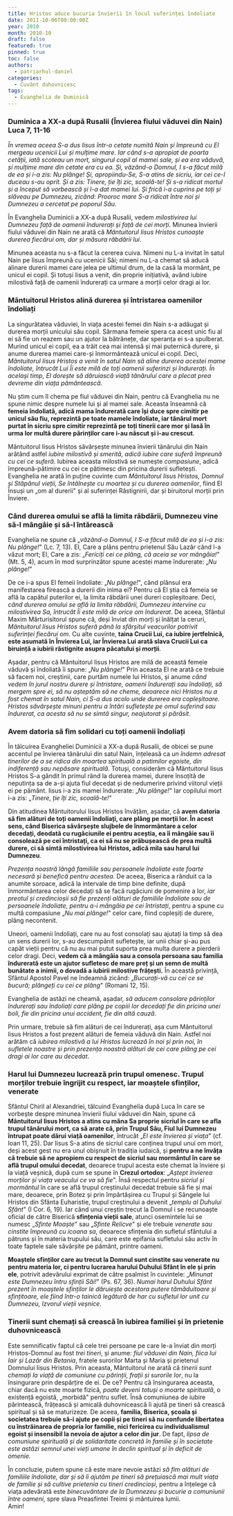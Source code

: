 ```yaml
---
title: Hristos aduce bucuria învierii în locul suferinței îndoliate
date: 2011-10-06T00:00:00Z
year: 2010
month: 2010-10
draft: false
featured: true
pinned: true
toc: false
authors:
  - patriarhul-daniel  
categories:
  - Cuvânt duhovnicesc
tags:
  - Evanghelia de Duminică
---
```

### Duminica a XX-a după Rusalii (Învierea fiului văduvei din Nain) Luca 7, 11-16

_În vremea aceea S-a dus Iisus într-o cetate numită Nain și împreună cu El mergeau ucenicii Lui și mulțime mare. Iar când s-a apropiat de poarta cetății, iată scoteau un mort, singurul copil al mamei sale, și ea era văduvă, și mulțime mare din cetate era cu ea. Și, văzând-o Domnul, I s-a făcut milă de ea și i-a zis: Nu plânge! Și, apropiindu-Se, S-a atins de sicriu, iar cei ce-l duceau s-au oprit. Și a zis: Tinere, ție îți zic, scoală-te! Și s-a ridicat mortul și a început să vorbească și l-a dat mamei lui. Și frică i-a cuprins pe toți și slăveau pe Dumnezeu, zicând: Prooroc mare S-a ridicat între noi și Dumnezeu a cercetat pe poporul Său._

În Evanghelia Duminicii a XX-a după Rusalii, vedem _milostivirea lui Dumnezeu față de oamenii îndurerați și față de cei morți_. Minunea învierii fiului văduvei din Nain ne arată că _Mântuitorul Iisus Hristos cunoaște durerea fiecărui om, dar și măsura răbdării lui_.

Minunea aceasta nu s-a făcut la cererea cuiva. Nimeni nu L-a invitat în satul Nain pe Iisus împreună cu ucenicii Săi; nimeni nu L-a chemat să aducă alinare durerii mamei care jelea pe ultimul drum, de la casă la mormânt, pe unicul ei copil. Și totuși Iisus a venit, din proprie inițiativă, având iubire milostivă față de oamenii îndurerați ca urmare a morții celor dragi ai lor.

### Mântuitorul Hristos alină durerea și întristarea oamenilor îndoliați

La singurătatea văduviei, în viața acestei femei din Nain s-a adăugat și durerea morții unicului său copil. Sărmana femeie spera ca acest unic fiu al ei să fie un reazem sau un ajutor la bătrânețe, dar speranța ei s-a spulberat. Murind unicul ei copil, ea a trăit cea mai intensă și mai puternică durere, și anume durerea mamei care-și înmormântează unicul ei copil. Deci, _Mântuitorul Iisus Hristos a venit în satul Nain să aline durerea acestei mame îndoliate, întrucât Lui Îi este milă de toți oamenii suferinzi și îndurerați. În același timp, El dorește să dăruiască viață tânărului care a plecat prea devreme din viața pământească_.

Nu știm cum îl chema pe fiul văduvei din Nain, pentru că Evanghelia nu ne spune nimic despre numele lui și al mamei sale. Aceasta înseamnă că **femeia îndoliată, adică mama îndurerată care își duce spre cimitir pe unicul său fiu, reprezintă pe toate mamele îndoliate, iar tânărul mort purtat în sicriu spre cimitir reprezintă pe toți tinerii care mor și lasă în urma lor multă durere părinților care i-au născut și i-au crescut**.

Mântuitorul Iisus Hristos săvârșește minunea învierii tânărului din Nain arătând astfel _iubire milostivă și smerită, adică iubire care suferă împreună cu cei ce suferă_. Iubirea aceasta milostivă se numește _compasiune_, adică împreună-pătimire cu cei ce pătimesc din pricina durerii sufletești. Evanghelia ne arată în puține cuvinte cum _Mântuitorul Iisus Hristos, Domnul și Stăpânul vieții, Se întâlnește cu moartea și cu durerea oamenilor_, fiind El Însuși un „om al durerii" și al suferinței Răstignirii, dar și biruitorul morții prin Înviere.

### Când durerea omului se află la limita răbdării, Dumnezeu vine să-l mângâie și să-l întărească

Evanghelia ne spune că „_văzând-o Domnul, I S-a făcut milă de ea și i-a zis: Nu plânge!_" (Lc. 7, 13). El, Care a plâns pentru prietenul Său Lazăr când l-a văzut mort; El, Care a zis: „_Fericiți cei ce plâng, că aceia se vor mângâia!_" (Mt. 5, 4), acum în mod surprinzător spune acestei mame îndurerate: „_Nu plânge!_"

De ce i-a spus El femeii îndoliate: „_Nu plânge!_", când plânsul era manifestarea firească a durerii din inima ei? Pentru că El știa că femeia se află la capătul puterilor ei, la limita răbdării unei dureri copleșitoare. Deci, _când durerea omului se află la limita răbdării, Dumnezeu intervine cu milostivirea Sa, întrucât Îi este milă de orice om îndurerat_. De aceea, Sfântul Maxim Mărturisitorul spune că, deși înviat din morți și înălțat la ceruri, _Mântuitorul Iisus Hristos suferă până la sfârșitul veacurilor potrivit suferinței fiecărui om_. Cu alte cuvinte, **taina Crucii Lui, ca iubire jertfelnică, este asumată în Învierea Lui, iar Învierea Lui arată slava Crucii Lui ca biruință a iubirii răstignite asupra păcatului și morții**.

Așadar, pentru că Mântuitorul Iisus Hristos are milă de această femeie văduvă și îndoliată îi spune: „_Nu plânge!_" Prin aceasta El ne arată ce trebuie să facem noi, creștinii, care purtăm numele lui Hristos, și anume _când vedem în jurul nostru durere și întristare, oameni îndurerați sau îndoliați, să mergem spre ei, să nu așteptăm să ne cheme, deoarece nici Hristos nu a fost chemat în satul Nain, ci S-a dus acolo unde durerea era copleșitoare. Hristos săvârșește minuni pentru a întări sufletește pe omul suferind sau îndurerat, ca acesta să nu se simtă singur, neajutorat și părăsit_.

### Avem datoria să fim solidari cu toți oamenii îndoliați

În tâlcuirea Evangheliei Duminicii a XX-a după Rusalii, de obicei se pune accentul pe învierea tânărului din satul Nain, înțeleasă ca _un îndemn adresat tinerilor de a se ridica din moartea spirituală a patimilor egoiste, din indiferență sau nepăsare spirituală_. Totuși, considerăm că Mântuitorul Iisus Hristos S-a gândit în primul rând la durerea mamei, durere însoțită de neputința sa de a-și ajuta fiul decedat și de nedumerire privind viitorul vieții ei pe pământ. Iisus i-a zis mamei îndurerate: „_Nu plânge!_" Iar copilului mort i-a zis: „_Tinere, ție îți zic, scoală-te!_"

Din atitudinea Mântuitorului Iisus Hristos învățăm, așadar, că **avem datoria să fim alături de toți oamenii îndoliați, care plâng pe morții lor. În acest sens, când Biserica săvârșește slujbele de înmormântare a celor decedați, deodată cu rugăciunile ei pentru aceștia, ea îi mângâie sau îi consolează pe cei întristați, ca ei să nu se prăbușească de prea multă durere, ci să simtă milostivirea lui Hristos, adică mila sau harul lui Dumnezeu**.

_Prezența noastră lângă familiile sau persoanele îndoliate este foarte necesară și benefică pentru acestea._ De aceea, Biserica a rânduit ca la anumite soroace, adică la intervale de timp bine definite, după înmormântarea celor decedați să se facă rugăciuni de pomenire a lor, _iar preotul și credincioșii să fie prezenți alături de familiile îndoliate sau de persoanele îndoliate, pentru a-i mângâia pe cei întristați_, pentru a spune cu multă compasiune „_Nu mai plânge!_" celor care, fiind copleșiți de durere, plâng necontenit.

Uneori, oamenii îndoliați, care nu au fost consolați sau ajutați la timp să dea un sens durerii lor, s-au descumpănit sufletește, iar unii chiar și-au pus capăt vieții pentru că nu au mai putut suporta prea multa durere a pierderii celor dragi. Deci, **vedem că a mângâia sau a consola persoana sau familia îndurerată este un ajutor sufletesc de mare preț și un semn de multă bunătate a inimii, o dovadă a iubirii milostive frățești.** În această privință, Sfântul Apostol Pavel ne îndeamnă zicând: „_Bucurați-vă cu cei ce se bucură; plângeți cu cei ce plâng_" (Romani 12, 15).

Evanghelia de astăzi ne cheamă, așadar, _să aducem consolare părinților îndurerați sau îndoliați care plâng pe copiii lor decedați fie din pricina unei boli, fie din pricina unui accident, fie din altă cauză_.

Prin urmare, trebuie să fim alături de cei îndurerați, așa cum Mântuitorul Iisus Hristos a fost prezent alături de femeia văduvă din Nain. Astfel noi arătăm că _iubirea milostivă a lui Hristos lucrează în noi și prin noi, în sufletele noastre și prin prezența noastră alături de cei care plâng pe cei dragi ai lor care au decedat_.

### Harul lui Dumnezeu lucrează prin trupul omenesc. Trupul morților trebuie îngrijit cu respect, iar moaștele sfinților, venerate

Sfântul Chiril al Alexandriei, tâlcuind Evanghelia după Luca în care se vorbește despre minunea învierii fiului văduvei din Nain, spune că **Mântuitorul Iisus Hristos a atins cu mâna Sa proprie sicriul în care se afla trupul tânărului mort, ca să arate că, prin Trupul Său, Fiul lui Dumnezeu întrupat poate dărui viață oamenilor**, întrucât „_El este învierea și viața_" (cf. Ioan 11, 25). Dar Iisus S-a atins de sicriul care conținea trupul unui om mort, deși acest gest nu era unul obișnuit în tradiția iudaică, și **pentru a ne învăța că trebuie să ne apropiem cu respect de sicriul sau mormântul în care se află trupul omului decedat**, deoarece trupul acesta este chemat la înviere și la viață veșnică, după cum se spune în **Crezul ortodox**: „_Aștept învierea morților și viața veacului ce va să fie_". Însă respectul pentru _sicriul și mormântul_ în care se află trupul creștinului decedat trebuie să fie și mai mare, deoarece, prin Botez și prin împărtășirea cu Trupul și Sângele lui Hristos din Sfânta Euharistie, trupul creștinului a devenit „_templu al Duhului Sfânt_" (I Cor. 6, 19). Iar când unui creștin trecut la Domnul i se recunoaște oficial de către Biserică **sfințenia vieții sale**, atunci osemintele lui se numesc „_Sfinte Moaște_" sau „_Sfinte Relicve_" și ele trebuie _venerate sau cinstite împreună cu icoana sa_, deoarece sfințenia din sufletul sfântului a pătruns și în materia trupului său, care este epifania sufletului său activ în toate faptele sale săvârșite pe pământ, printre oameni.

**Moaștele sfinților care au trecut la Domnul sunt cinstite sau venerate nu pentru materia lor, ci pentru lucrarea harului Duhului Sfânt în ele și prin ele**, potrivit adevărului exprimat de către psalmist în cuvintele: „_Minunat este Dumnezeu întru sfinții Săi!_" (Ps. 67, 36). _Numai harul Duhului Sfânt prezent în moaștele sfinților le dăruiește acestora putere tămăduitoare și sfințitoare, ele fiind într-o tainică legătură de har cu sufletul lor unit cu Dumnezeu, Izvorul vieții veșnice._

### Tinerii sunt chemați să crească în iubirea familiei și în prietenie duhovnicească

Este semnificativ faptul că cele trei persoane pe care le-a înviat din morți Hristos-Domnul au fost _trei tineri_, și anume: _fiul văduvei din Nain, fiica lui Iair și Lazăr din Betania_, fratele surorilor Marta și Maria și prietenul Domnului Iisus Hristos. Prin aceasta, Mântuitorul ne arată că _tinerii sunt chemați la viață de comuniune cu părinții, frații și surorile lor_, nu la însingurare prin despărțire de ei. De ce? Pentru că însingurarea aceasta, chiar dacă nu este moarte fizică, _poate deveni totuși o moarte spirituală_, o existență egoistă, „morbidă" pentru suflet. Însă comuniunea de iubire părintească, frățească și amicală duhovnicească îi ajută pe tineri să crească spiritual și să se maturizeze. De aceea, **familia, Biserica, școala și societatea trebuie să-i ajute pe copii și pe tineri să nu confunde libertatea cu înstrăinarea de propria lor familie, nici fericirea cu individualismul egoist și insensibil la nevoia de ajutor a celor din jur**. De fapt, _lipsa de comuniune spirituală și de solidaritate concretă în familie și în societate este astăzi semnul unei vieți umane în declin spiritual și în deficit de omenie._

În concluzie, putem spune că este mare nevoie astăzi _să fim alături de familiile îndoliate, dar și să îi ajutăm pe tineri să prețuiască mai mult viața de familie și să cultive prietenia cu tineri credincioși_, pentru a înțelege că viața adevărată este _binecuvântare de la Dumnezeu și bucurie a comuniunii între oameni_, spre slava Preasfintei Treimi și mântuirea lumii.  
Amin!